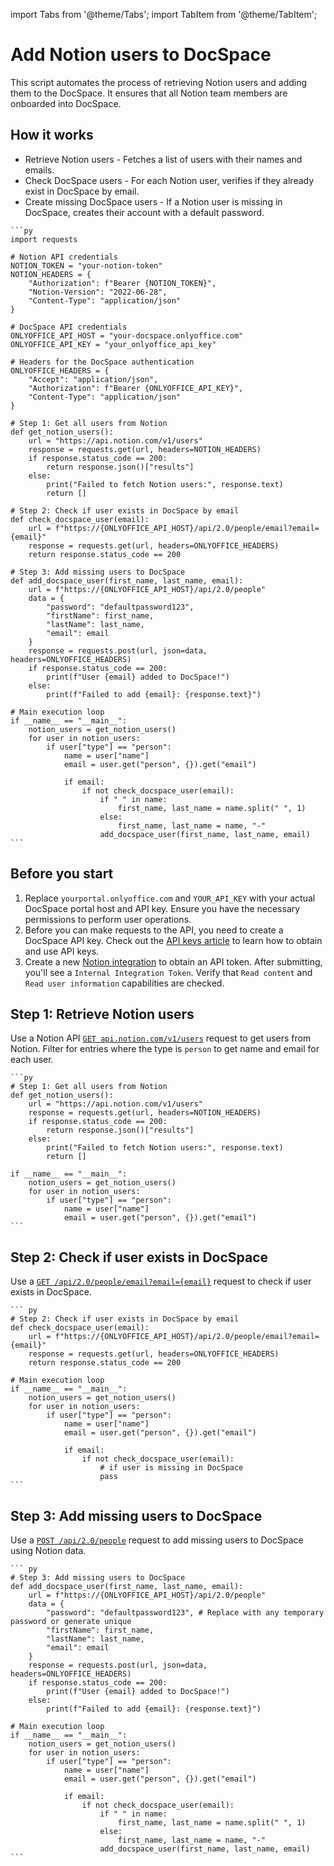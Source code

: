 import Tabs from '@theme/Tabs';
import TabItem from '@theme/TabItem';

# Add Notion users to DocSpace
This script automates the process of retrieving Notion users and adding them to the DocSpace. It ensures that all Notion team members are onboarded into DocSpace.

## How it works
- Retrieve Notion users - Fetches a list of users with their names and emails.
- Check DocSpace users - For each Notion user, verifies if they already exist in DocSpace by email.
- Create missing DocSpace users - If a Notion user is missing in DocSpace, creates their account with a default password.


<Tabs>
  <TabItem value="py" label="Python">

    ```py
    import requests

    # Notion API credentials
    NOTION_TOKEN = "your-notion-token"
    NOTION_HEADERS = {
        "Authorization": f"Bearer {NOTION_TOKEN}",
        "Notion-Version": "2022-06-28",
        "Content-Type": "application/json"
    }

    # DocSpace API credentials
    ONLYOFFICE_API_HOST = "your-docspace.onlyoffice.com"
    ONLYOFFICE_API_KEY = "your_onlyoffice_api_key"

    # Headers for the DocSpace authentication
    ONLYOFFICE_HEADERS = {
        "Accept": "application/json",
        "Authorization": f"Bearer {ONLYOFFICE_API_KEY}",
        "Content-Type": "application/json"
    }

    # Step 1: Get all users from Notion
    def get_notion_users():
        url = "https://api.notion.com/v1/users"
        response = requests.get(url, headers=NOTION_HEADERS)
        if response.status_code == 200:
            return response.json()["results"]
        else:
            print("Failed to fetch Notion users:", response.text)
            return []

    # Step 2: Check if user exists in DocSpace by email
    def check_docspace_user(email):
        url = f"https://{ONLYOFFICE_API_HOST}/api/2.0/people/email?email={email}"
        response = requests.get(url, headers=ONLYOFFICE_HEADERS)
        return response.status_code == 200

    # Step 3: Add missing users to DocSpace
    def add_docspace_user(first_name, last_name, email):
        url = f"https://{ONLYOFFICE_API_HOST}/api/2.0/people"
        data = {
            "password": "defaultpassword123",
            "firstName": first_name,
            "lastName": last_name,
            "email": email
        }
        response = requests.post(url, json=data, headers=ONLYOFFICE_HEADERS)
        if response.status_code == 200:
            print(f"User {email} added to DocSpace!")
        else:
            print(f"Failed to add {email}: {response.text}")

    # Main execution loop
    if __name__ == "__main__":
        notion_users = get_notion_users()
        for user in notion_users:
            if user["type"] == "person":
                name = user["name"]
                email = user.get("person", {}).get("email")

                if email:
                    if not check_docspace_user(email):
                        if " " in name:
                            first_name, last_name = name.split(" ", 1)
                        else:
                            first_name, last_name = name, "-"
                        add_docspace_user(first_name, last_name, email)
    ```

  </TabItem>
</Tabs>

## Before you start
1. Replace `yourportal.onlyoffice.com` and `YOUR_API_KEY` with your actual DocSpace portal host and API key. Ensure you have the necessary permissions to perform user operations.
2. Before you can make requests to the API, you need to create a DocSpace API key. Check out the [API keys article](/docspace/api-backend/get-started/authentication/api-keys/) to learn how to obtain and use API keys.
3. Create a new [Notion integration](https://www.notion.so/profile/integrations) to obtain an API token. After submitting, you'll see a `Internal Integration Token`. Verify that `Read content` and `Read user information` capabilities are checked.

## Step 1: Retrieve Notion users
Use a Notion API [`GET api.notion.com/v1/users`](https://developers.notion.com/reference/get-users) request to get users from Notion. Filter for entries where the type is `person` to get name and email for each user.

<Tabs>
  <TabItem value="py" label="Python">

    ```py
    # Step 1: Get all users from Notion
    def get_notion_users():
        url = "https://api.notion.com/v1/users"
        response = requests.get(url, headers=NOTION_HEADERS)
        if response.status_code == 200:
            return response.json()["results"]
        else:
            print("Failed to fetch Notion users:", response.text)
            return []

    if __name__ == "__main__":
        notion_users = get_notion_users()
        for user in notion_users:
            if user["type"] == "person":
                name = user["name"]
                email = user.get("person", {}).get("email")
    ```

  </TabItem>
</Tabs>

## Step 2: Check if user exists in DocSpace
Use a [`GET /api/2.0/people/email?email={email}`](/docspace/api-backend/usage-api/get-by-email) request to check if user exists in DocSpace.

<Tabs>
  <TabItem value="py" label="Python">

    ``` py
    # Step 2: Check if user exists in DocSpace by email
    def check_docspace_user(email):
        url = f"https://{ONLYOFFICE_API_HOST}/api/2.0/people/email?email={email}"
        response = requests.get(url, headers=ONLYOFFICE_HEADERS)
        return response.status_code == 200

    # Main execution loop
    if __name__ == "__main__":
        notion_users = get_notion_users()
        for user in notion_users:
            if user["type"] == "person":
                name = user["name"]
                email = user.get("person", {}).get("email")

                if email:
                    if not check_docspace_user(email):
                        # if user is missing in DocSpace
                        pass
    ```

  </TabItem>
</Tabs>

## Step 3: Add missing users to DocSpace
Use a [`POST /api/2.0/people`](/docspace/api-backend/usage-api/add-member) request to add missing users to DocSpace using Notion data.

<Tabs>
  <TabItem value="py" label="Python">

    ``` py
    # Step 3: Add missing users to DocSpace
    def add_docspace_user(first_name, last_name, email):
        url = f"https://{ONLYOFFICE_API_HOST}/api/2.0/people"
        data = {
            "password": "defaultpassword123", # Replace with any temporary password or generate unique
            "firstName": first_name,
            "lastName": last_name,
            "email": email
        }
        response = requests.post(url, json=data, headers=ONLYOFFICE_HEADERS)
        if response.status_code == 200:
            print(f"User {email} added to DocSpace!")
        else:
            print(f"Failed to add {email}: {response.text}")

    # Main execution loop
    if __name__ == "__main__":
        notion_users = get_notion_users()
        for user in notion_users:
            if user["type"] == "person":
                name = user["name"]
                email = user.get("person", {}).get("email")

                if email:
                    if not check_docspace_user(email):
                        if " " in name:
                            first_name, last_name = name.split(" ", 1)
                        else:
                            first_name, last_name = name, "-"
                        add_docspace_user(first_name, last_name, email)
    ```

  </TabItem>
</Tabs>
